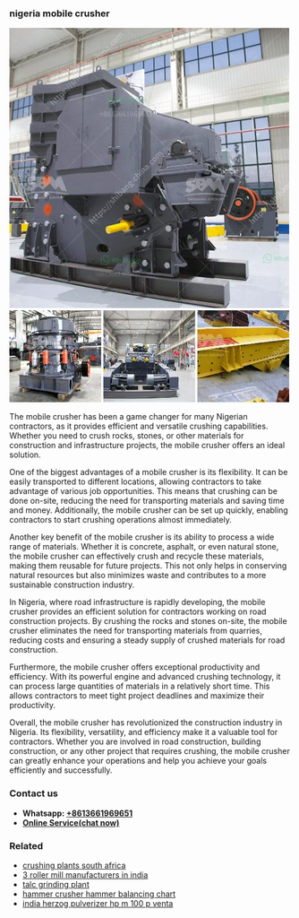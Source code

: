 <h3>nigeria mobile crusher</h3><img src='1708498145.jpg' alt=''><p>The mobile crusher has been a game changer for many Nigerian contractors, as it provides efficient and versatile crushing capabilities. Whether you need to crush rocks, stones, or other materials for construction and infrastructure projects, the mobile crusher offers an ideal solution.</p><p>One of the biggest advantages of a mobile crusher is its flexibility. It can be easily transported to different locations, allowing contractors to take advantage of various job opportunities. This means that crushing can be done on-site, reducing the need for transporting materials and saving time and money. Additionally, the mobile crusher can be set up quickly, enabling contractors to start crushing operations almost immediately.</p><p>Another key benefit of the mobile crusher is its ability to process a wide range of materials. Whether it is concrete, asphalt, or even natural stone, the mobile crusher can effectively crush and recycle these materials, making them reusable for future projects. This not only helps in conserving natural resources but also minimizes waste and contributes to a more sustainable construction industry.</p><p>In Nigeria, where road infrastructure is rapidly developing, the mobile crusher provides an efficient solution for contractors working on road construction projects. By crushing the rocks and stones on-site, the mobile crusher eliminates the need for transporting materials from quarries, reducing costs and ensuring a steady supply of crushed materials for road construction.</p><p>Furthermore, the mobile crusher offers exceptional productivity and efficiency. With its powerful engine and advanced crushing technology, it can process large quantities of materials in a relatively short time. This allows contractors to meet tight project deadlines and maximize their productivity.</p><p>Overall, the mobile crusher has revolutionized the construction industry in Nigeria. Its flexibility, versatility, and efficiency make it a valuable tool for contractors. Whether you are involved in road construction, building construction, or any other project that requires crushing, the mobile crusher can greatly enhance your operations and help you achieve your goals efficiently and successfully.</p><h3>Contact us</h3><ul><li><strong>Whatsapp:&nbsp;<a href="https://wa.me/8613661969651">+8613661969651</a></strong></li><li><a href="https://swt.shibang-china.com/?git&amp;zhl&amp;nigeria mobile crusher"><strong>Online Service(chat now)</strong></a></li></ul><h3>Related</h3><ul><li><a href='crushing plants south africa.md'>crushing plants south africa</a></li><li><a href='3 roller mill manufacturers in india.md'>3 roller mill manufacturers in india</a></li><li><a href='talc grinding plant.md'>talc grinding plant</a></li><li><a href='hammer crusher hammer balancing chart.md'>hammer crusher hammer balancing chart</a></li><li><a href='india herzog pulverizer hp m 100 p venta.md'>india herzog pulverizer hp m 100 p venta</a></li></ul>